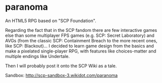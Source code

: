 # paranoma
An HTML5 RPG based on "SCP Foundation".

Regarding the fact that in the SCP fandom there are few interactive games else than some multiplayer FPS games (e.g. SCP: Secret Laboratory) and AVGs (from the classic SCP: Containment Breach to the more recent ones, like SCP: Blackout)... I decided to learn game design from the basics and make a pixelated single-player RPG, with features like choices-matter and multiple endings like Undertale.

Then I will probably post it onto the SCP Wiki as a tale. 

Sandbox: http://scp-sandbox-3.wikidot.com/paranoma
